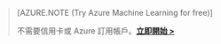 >[AZURE.NOTE (Try Azure Machine Learning for free)]
>
>不需要信用卡或 Azure 訂用帳戶。<a href="https://studio.azureml.net/?selectAccess=true&o=2" target="_blank">**立即開始 >**</a>

<!----HONumber=Oct15_HO3-->